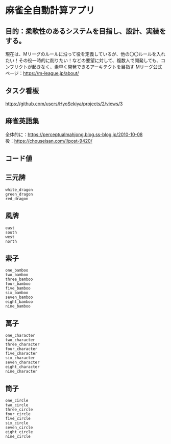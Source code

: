 # 麻雀全自動計算アプリ
## 目的：柔軟性のあるシステムを目指し、設計、実装をする。
現在は、Mリーグのルールに沿って役を定義しているが、他の〇〇ルールを入れたい！その役一時的に削りたい！などの要望に対して、複数人で開発しても、コンフリクトが起きなく、素早く開発できるアーキテクトを目指す
Mリーグ公式ページ：https://m-league.jp/about/

## タスク看板
https://github.com/users/HyoSekiya/projects/2/views/3
## 麻雀英語集
全体的に：https://perceptualmahjong.blog.ss-blog.jp/2010-10-08  
役：https://chouseisan.com/l/post-9420/

## コード値
## 三元牌
```
white_dragon
green_dragon
red_dragon
```
## 風牌
```
east
south
west
north
```
## 索子
```
one_bamboo
two_bamboo
three_bamboo
four_bamboo
five_bamboo
six_bamboo
seven_bamboo
eight_bamboo
nine_bamboo
```
## 萬子
```
one_character
two_character
three_character
four_character
five_character
six_character
seven_character
eight_character
nine_character
```

## 筒子
```
one_circle
two_circle
three_circle
four_circle
five_circle
six_circle
seven_circle
eight_circle
nine_circle
```
